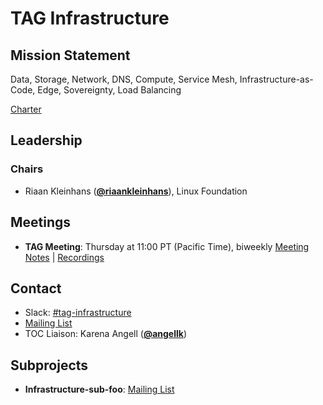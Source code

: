 # TAG Infrastructure


## Mission Statement
Data, Storage, Network, DNS, Compute, Service Mesh, Infrastructure-as-Code, Edge, Sovereignty, Load Balancing


[Charter](./charter.md)

## Leadership
### Chairs
- Riaan Kleinhans (**[@riaankleinhans](https://github.com/riaankleinhans)**), Linux Foundation

## Meetings
- **TAG Meeting**: Thursday at 11:00 PT (Pacific Time), biweekly [Meeting Notes](https://docs.google.com/document/foo) | [Recordings](https://www.youtube.com/playlist?foo)

## Contact
- Slack: [#tag-infrastructure](https://slack.cncf.io/messages/tag-infrastructure)
- [Mailing List](https://groups.google.com/forum/#!forum/foo)
- TOC Liaison: Karena Angell (**[@angellk](https://github.com/angellk)**)

## Subprojects
- **Infrastructure-sub-foo**: [Mailing List](https://groups.google.com/forum/#!forum/foo)